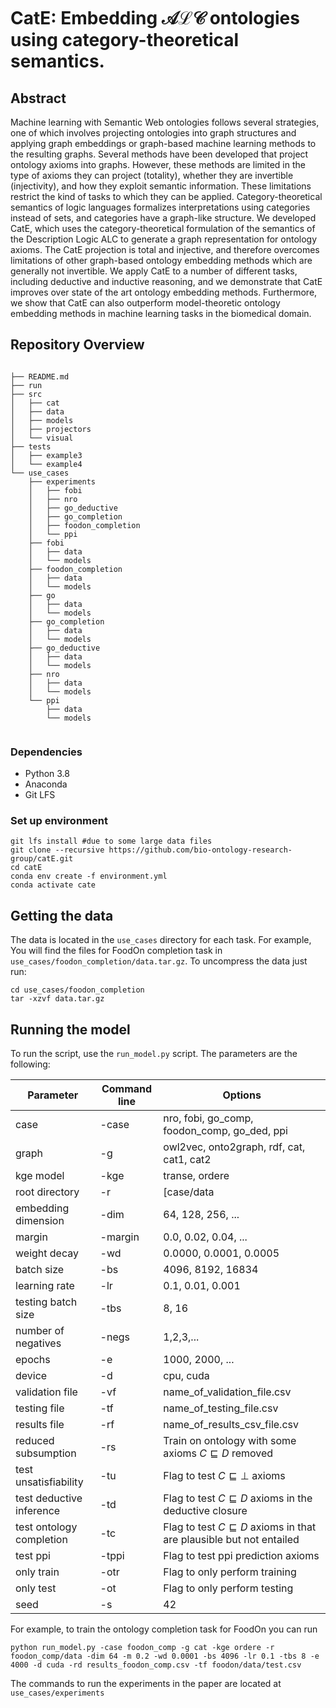 # CatE: Embedding $\mathcal{ALC}$ ontologies using category-theoretical semantics.

## Abstract

Machine learning with Semantic Web ontologies follows several
strategies, one of which involves projecting ontologies into graph
structures and applying graph embeddings or graph-based machine
learning methods to the resulting graphs. Several methods have been
developed that project ontology axioms into graphs. However, these
methods are limited in the type of axioms they can project (totality),
whether they are invertible (injectivity), and how they exploit
semantic information. These limitations restrict the kind of tasks to
which they can be applied. Category-theoretical semantics of logic
languages formalizes interpretations using categories instead of sets,
and categories have a graph-like structure.  We developed CatE, which
uses the category-theoretical formulation of the semantics of the
Description Logic ALC to generate a graph representation for ontology
axioms. The CatE projection is total and injective, and therefore
overcomes limitations of other graph-based ontology embedding methods
which are generally not invertible. We apply CatE to a number of
different tasks, including deductive and inductive reasoning, and we
demonstrate that CatE improves over state of the art ontology
embedding methods. Furthermore, we show that CatE can also outperform
model-theoretic ontology embedding methods in machine learning tasks
in the biomedical domain.

## Repository Overview

```

├── README.md
├── run
├── src
│   ├── cat
│   ├── data
│   ├── models
│   ├── projectors
│   └── visual
├── tests
│   ├── example3
│   └── example4
└── use_cases
    ├── experiments
    │   ├── fobi
    │   ├── nro
    │   ├── go_deductive
    │   ├── go_completion
    │   ├── foodon_completion
    │   └── ppi
    ├── fobi
    │   ├── data
    │   └── models
    ├── foodon_completion
    │   ├── data
    │   └── models
    ├── go
    │   ├── data
    │   └── models
    ├── go_completion
    │   ├── data
    │   └── models
    ├── go_deductive
    │   ├── data
    │   └── models
    ├── nro
    │   ├── data
    │   └── models
    └── ppi
        ├── data
        └── models


```


### Dependencies

* Python 3.8
* Anaconda
* Git LFS

### Set up environment



```
git lfs install #due to some large data files
git clone --recursive https://github.com/bio-ontology-research-group/catE.git
cd catE
conda env create -f environment.yml
conda activate cate
```

## Getting the data

The data is located in the `use_cases` directory for each task. For example, You will find the files for FoodOn completion task in `use_cases/foodon_completion/data.tar.gz`. To uncompress the data just run:

```
cd use_cases/foodon_completion
tar -xzvf data.tar.gz
```

## Running the model


To run the script, use the ``run_model.py`` script. The parameters are the following:

| Parameter                | Command line | Options                                                                      |
|--------------------------|--------------|------------------------------------------------------------------------------|
| case                     | -case        | nro, fobi, go_comp, foodon_comp, go_ded, ppi                                 |
| graph                    | -g           | owl2vec, onto2graph, rdf, cat, cat1, cat2                                    |
| kge model                | -kge         | transe, ordere                                                               |
| root directory           | -r           | [case/data                                                                   |
| embedding dimension      | -dim         | 64, 128, 256, ...                                                            |
| margin                   | -margin      | 0.0, 0.02, 0.04, ...                                                         |
| weight decay             | -wd          | 0.0000, 0.0001, 0.0005                                                       |
| batch size               | -bs          | 4096, 8192, 16834                                                            |
| learning rate            | -lr          | 0.1, 0.01, 0.001                                                             |
| testing batch size       | -tbs         | 8, 16                                                                        |
| number of negatives      | -negs        | 1,2,3,...                                                                    |
| epochs                   | -e           | 1000, 2000, ...                                                              |
| device                   | -d           | cpu, cuda                                                                    |
| validation file          | -vf          | name\_of\_validation\_file.csv                                               |
| testing file             | -tf          | name\_of\_testing\_file.csv                                                  |
| results file             | -rf          | name\_of\_results\_csv\_file.csv                                             |
| reduced subsumption      | -rs          | Train on ontology with some axioms $C \sqsubseteq D$ removed                 |
| test unsatisfiability    | -tu          | Flag to test $C \sqsubseteq \bot$ axioms                                     |
| test deductive inference | -td          | Flag to test $C \sqsubseteq D$ axioms in the deductive closure               |
| test ontology completion | -tc          | Flag to test $C \sqsubseteq D$ axioms in that are plausible but not entailed |
| test ppi                 | -tppi        | Flag to test ppi prediction axioms                                           |
| only train               | -otr         | Flag to only perform training                                                |
| only test                | -ot          | Flag to only perform testing                                                 |
| seed                     | -s           | 42                                                                           |

For example, to train the ontology completion task for FoodOn you can run
```
python run_model.py -case foodon_comp -g cat -kge ordere -r foodon_comp/data -dim 64 -m 0.2 -wd 0.0001 -bs 4096 -lr 0.1 -tbs 8 -e 4000 -d cuda -rd results_foodon_comp.csv -tf foodon/data/test.csv 
```
The commands to run the experiments in the paper are located at `use_cases/experiments`
   
  
  
  
  
